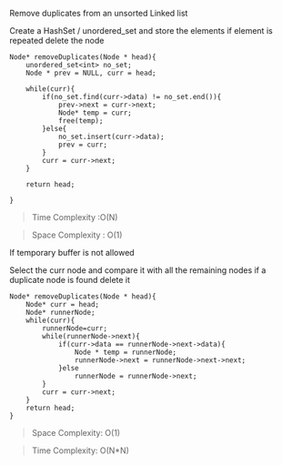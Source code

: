 Remove duplicates from an unsorted Linked list

Create a HashSet / unordered_set and store the elements
if element is repeated delete the node

	Node* removeDuplicates(Node * head){
		unordered_set<int> no_set;
		Node * prev = NULL, curr = head;

		while(curr){
			if(no_set.find(curr->data) != no_set.end()){
				prev->next = curr->next;
				Node* temp = curr;
				free(temp);	
			}else{
				no_set.insert(curr->data);
				prev = curr;
			}
			curr = curr->next;
		}

		return head;

	}

>Time Complexity :O(N)

>Space Complexity : O(1)


If temporary buffer is not allowed

Select the curr node and compare it with all the remaining nodes
if a duplicate node is found delete it



	Node* removeDuplicates(Node * head){
		Node* curr = head;
		Node* runnerNode;
		while(curr){
			runnerNode=curr;
			while(runnerNode->next){
				if(curr->data == runnerNode->next->data){
					Node * temp = runnerNode;
					runnerNode->next = runnerNode->next->next;	
				}else
					runnerNode = runnerNode->next;
			}
			curr = curr->next;
		}
		return head;
	}



>Space Complexity: O(1)

>Time Complexity: O(N*N)

